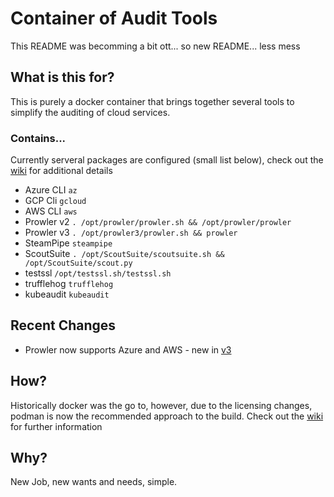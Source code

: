# Container of Audit Tools
This README was becomming a bit ott... so new README... less mess

## What is this for?
This is purely a docker container that brings together several tools to simplify the auditing of cloud services.

### Contains...
Currently serveral packages are configured (small list below), check out the [wiki](https://github.com/SethBodine/docker/wiki/Home/) for additional details
* Azure CLI `az`
* GCP Cli `gcloud`
* AWS CLI `aws`
* Prowler v2 `. /opt/prowler/prowler.sh && /opt/prowler/prowler`
* Prowler v3 `. /opt/prowler3/prowler.sh && prowler`
* SteamPipe `steampipe`
* ScoutSuite `. /opt/ScoutSuite/scoutsuite.sh && /opt/ScoutSuite/scout.py`
* testssl `/opt/testssl.sh/testssl.sh`
* trufflehog `trufflehog`
* kubeaudit  `kubeaudit`

## Recent Changes
- Prowler now supports Azure and AWS - new in [v3](https://github.com/prowler-cloud/prowler/tree/3.0.0)

## How?
Historically docker was the go to, however, due to the licensing changes, podman is now the recommended approach to the build. Check out the [wiki](https://github.com/SethBodine/docker/wiki/Home/) for further information

## Why?
New Job, new wants and needs, simple.
